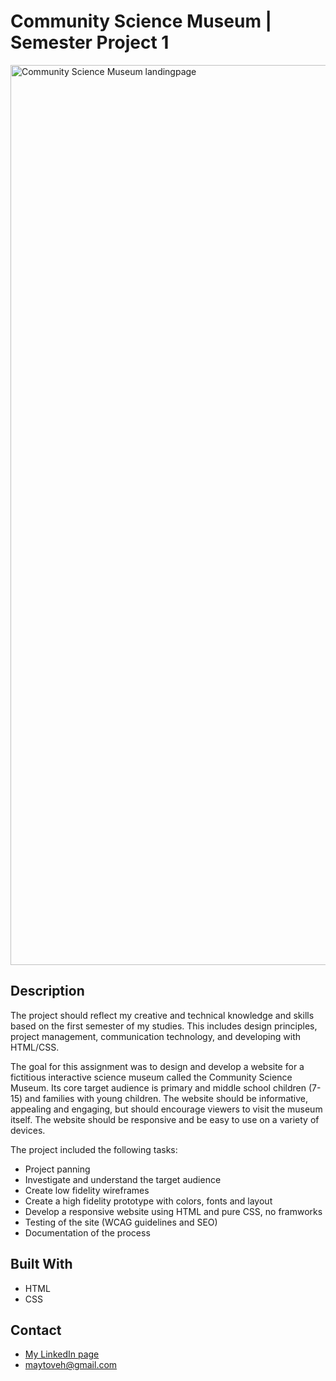 # Community Science Museum | Semester Project 1

<img width="1440" alt="Community Science Museum landingpage" src="https://user-images.githubusercontent.com/89157761/170948078-98f6253c-df26-41fa-aa08-da2ede2de89a.png">

## Description

The project should reflect my creative and technical knowledge and skills based on the first semester of my studies. This includes design principles, project management, communication technology, and developing with HTML/CSS.

The goal for this assignment was to design and develop a website for a fictitious interactive science museum called the Community Science Museum. Its core target audience is primary and middle school children (7-15) and families with young children. The website should be informative, appealing and engaging, but should encourage viewers to visit the museum itself. The website should be responsive and be easy to use on a variety of devices.


The project included the following tasks:

- Project panning
- Investigate and understand the target audience
- Create low fidelity wireframes
- Create a high fidelity prototype with colors, fonts and layout
- Develop a responsive website using HTML and pure CSS, no framworks
- Testing of the site (WCAG guidelines and SEO)
- Documentation of the process

## Built With

- HTML
- CSS

## Contact

- [My LinkedIn page](www.linkedin.com/in/may-tove-hovdal-24b406153)
- maytoveh@gmail.com
